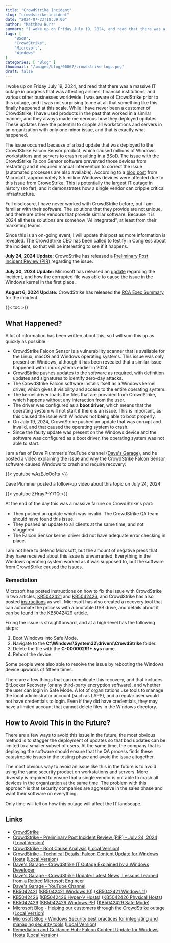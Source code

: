 ```yaml
---
title: "CrowdStrike Incident"
slug: "crowdstrike-incident"
date: "2024-07-23T18:39:00"
author: "Matthew Burr"
summary: "I woke up on Friday July 19, 2024, and read that there was a massive IT outage in progress that was affecting airlines, financial institutions, and various other businesses worldwide. I was aware of CrowdStrike prior to this outage, and it was not surprising to me at all that something like this finally happened at this scale. While I have never been a customer of CrowdStrike, I have used products in the past that worked in a similar manner, and they always made me nervous how they deployed updates. These updates have the potential to cripple all workstations and servers in an organization with only one minor issue, and that is exactly what happened."
tags: [
    "BSoD",
    "CrowdStrike",
    "Microsoft",
    "Windows"
]
categories: [ "Blog" ]
thumbnail: "/images/blog/00067/crowdstrike-logo.png"
draft: false
---
```


I woke up on Friday July 19, 2024, and read that there was a massive IT outage in progress that was affecting airlines, financial institutions, and various other businesses worldwide. I was aware of CrowdStrike prior to this outage, and it was not surprising to me at all that something like this finally happened at this scale. While I have never been a customer of CrowdStrike, I have used products in the past that worked in a similar manner, and they always made me nervous how they deployed updates. These updates have the potential to cripple all workstations and servers in an organization with only one minor issue, and that is exactly what happened.

The issue occurred because of a bad update that was deployed to the CrowdStrike Falcon Sensor product, which caused millions of Windows workstations and servers to crash resulting in a BSoD. The [issue](https://www.crowdstrike.com/blog/falcon-update-for-windows-hosts-technical-details/) with the CrowdStrike Falcon Sensor software prevented those devices from restarting and it required manual intervention to correct the issue (automated processes are also available). According to a [blog post](https://blogs.microsoft.com/blog/2024/07/20/helping-our-customers-through-the-crowdstrike-outage/) from Microsoft, approximately 8.5 million Windows devices were affected due to this issue from CrowdStrike. This is potentially the largest IT outage in history (so far), and it demonstrates how a single vendor can cripple critical infrastructure.

Full disclosure, I have never worked with CrowdStrike before, but I am familiar with their software. The solutions that they provide are not unique, and there are other vendors that provide similar software. Because it is 2024 all these solutions are somehow "AI integrated", at least from their marketing teams.

Since this is an on-going event, I will update this post as more information is revealed. The CrowdStrike CEO has been called to testify in Congress about the incident, so that will be interesting to see if it happens.

**July 24, 2024 Update:** CrowdStrike has released a [Preliminary Post Incident Review (PIR)](https://www.crowdstrike.com/wp-content/uploads/2024/07/CrowdStrike-PIR-Executive-Summary.pdf) regarding the issue.

**July 30, 2024 Update:** Microsoft has released an [update](https://www.microsoft.com/en-us/security/blog/2024/07/27/windows-security-best-practices-for-integrating-and-managing-security-tools/) regarding the incident, and how the corrupted file was able to cause the issue in the Windows kernel in the first place.

**August 6, 2024 Update:** CrowdStrike has released the [RCA Exec Summary](https://www.crowdstrike.com/wp-content/uploads/2024/08/Channel-File-291-Incident-Root-Cause-Analysis-08.06.2024.pdf) for the incident.

{{< toc >}}

## What Happened? ##

A lot of information has been written about this, so I will sum this up as quickly as possible:

* CrowdStrike Falcon Sensor is a vulnerability scanner that is available for the Linux, macOS and Windows operating systems. This issue was only present on Windows, although it has been revealed that a similar issue happened with Linux systems earlier in 2024.
* CrowdStrike pushes updates to the software as required, with definition updates and signatures to identify zero-day attacks.
* The CrowdStrike Falcon software installs itself as a Windows kernel driver, which gives it visibility and access to the entire operating system.
* The kernel driver loads the files that are provided from CrowdStrike, which happens without any interaction from the user.
* The driver was configured as a **boot driver**, which means that the operating system will not start if there is an issue. This is important, as this caused the issue with Windows not being able to boot properly.
* On July 19, 2024, CrowdStrike pushed an update that was corrupt and invalid, and that caused the operating system to crash.
* Since the faulty update was present on the Windows device and the software was configured as a boot driver, the operating system was not able to start.

I am a fan of Dave Plummer's YouTube channel ([Dave's Garage](https://www.youtube.com/@DavesGarage)), and he posted a video explaining the issue and why the CrowdStrike Falcon Sensor software caused Windows to crash and require recovery:

{{< youtube wAzEJxOo1ts >}}

Dave Plummer posted a follow-up video about this topic on July 24, 2024:

{{< youtube ZHrayP-Y71Q >}}

At the end of the day this was a massive failure on CrowdStrike's part:

* They pushed an update which was invalid. The CrowdStrike QA team should have found this issue.
* They pushed an update to all clients at the same time, and not staggered.
* The Falcon Sensor kernel driver did not have adequate error checking in place.

I am not here to defend Microsoft, but the amount of negative press that they have received about this issue is unwarranted. Everything in the Windows operating system worked as it was supposed to, but the software from CrowdStrike caused the issues.

### Remediation ###

Microsoft has posted instructions on how to fix the issue with CrowdStrike in two articles, [KB5042421](https://support.microsoft.com/en-us/topic/kb5042421-crowdstrike-issue-impacting-windows-endpoints-causing-an-0x50-or-0x7e-error-message-on-a-blue-screen-b1c700e0-7317-4e95-aeee-5d67dd35b92f) and [KB5042426](https://support.microsoft.com/en-us/topic/kb5042426-crowdstrike-issue-impacting-windows-servers-causing-an-0x50-or-0x7e-error-message-on-a-blue-screen-0d7741f7-aca1-4487-8a54-bd431cb49455), and CrowdStrike has also posted [instructions](https://www.crowdstrike.com/falcon-content-update-remediation-and-guidance-hub/) as well. Microsoft has also created a recovery tool that can automate the process with a bootable USB drive, and details about it can be found in the [KB5042429](https://support.microsoft.com/en-us/topic/kb5042429-new-recovery-tool-to-help-with-crowdstrike-issue-impacting-windows-devices-d3928eaa-160c-4b19-ae64-930e2fa68194) article.

Fixing the issue is straightforward, and at a high-level has the following steps:

1. Boot Windows into Safe Mode.
2. Navigate to the **C:\Windows\System32\drivers\CrowdStrike** folder.
3. Delete the file with the **C-00000291\*.sys**​​​​​​​ name.
4. Reboot the device.

Some people were also able to resolve the issue by rebooting the Windows device upwards of fifteen times.

There are a few things that can complicate this recovery, and that includes BitLocker Recovery (or any third-party encryption software), and whether the user can login in Safe Mode. A lot of organizations use tools to manage the local administrator account (such as LAPS), and a regular user would not have credentials to login. Even if they did have credentials, they may have a limited account that cannot delete files in the Windows directory.

## How to Avoid This in the Future? ##

There are a few ways to avoid this issue in the future, the most obvious method is to stagger the deployment of updates so that bad updates can be limited to a smaller subset of users. At the same time, the company that is deploying the software should ensure that the QA process finds these catastrophic issues in the testing phase and avoid the issue altogether.

The most obvious way to avoid an issue like this in the future is to avoid using the same security product on workstations and servers. More diversity is required to ensure that a single vendor is not able to crash all devices in the organization at the same time. The problem with this approach is that security companies are aggressive in the sales phase and want their software on everything.

Only time will tell on how this outage will affect the IT landscape.

## Links ##

* [CrowdStrike](https://www.crowdstrike.com/)
* [CrowdStrike - Preliminary Post Incident Review (PIR) - July 24, 2024](https://www.crowdstrike.com/wp-content/uploads/2024/07/CrowdStrike-PIR-Executive-Summary.pdf) ([Local Version](/docs/blog/00067/crowdstrike_pir_executive_summary.pdf))
* [CrowdStrike - Root Cause Analysis](https://www.crowdstrike.com/wp-content/uploads/2024/08/Channel-File-291-Incident-Root-Cause-Analysis-08.06.2024.pdf)  ([Local Version](/docs/blog/00067/crowdstrike_channel_file_291_incident_root_cause_analysis_08.06.2024.pdf))
* [CrowdStrike - Technical Details: Falcon Content Update for Windows Hosts](https://www.crowdstrike.com/blog/falcon-update-for-windows-hosts-technical-details/) ([Local Version](/docs/blog/00067/crowdstrike_technical_details_falcon_update_for_windows_hosts.pdf))
* [Dave's Garage - CrowdStrike IT Outage Explained by a Windows Developer](https://www.youtube.com/watch?v=wAzEJxOo1ts)
* [Dave's Garage - CrowdStrike Update: Latest News, Lessons Learned from a Retired Microsoft Engineer](https://www.youtube.com/watch?v=ZHrayP-Y71Q)
* [Dave's Garage - YouTube Channel](https://www.youtube.com/@DavesGarage)
* [KB5042421](https://support.microsoft.com/en-us/topic/kb5042421-crowdstrike-issue-impacting-windows-endpoints-causing-an-0x50-or-0x7e-error-message-on-a-blue-screen-b1c700e0-7317-4e95-aeee-5d67dd35b92f) ([KB5042421 Windows 10](/docs/blog/00067/kb5042421_windows_10.pdf)) ([KB5042421 Windows 11](/docs/blog/00067/kb5042421_windows_11.pdf))
* [KB5042426](https://support.microsoft.com/en-us/topic/kb5042426-crowdstrike-issue-impacting-windows-servers-causing-an-0x50-or-0x7e-error-message-on-a-blue-screen-0d7741f7-aca1-4487-8a54-bd431cb49455) ([KB5042426 Hyper-V Hosts](/docs/blog/00067/kb5042426_hyper-v_hosts.pdf)) ([KB5042426 Physical Hosts](/docs/blog/00067/kb5042426_physical_hosts.pdf))
* [KB5042429](https://support.microsoft.com/en-us/topic/kb5042429-new-recovery-tool-to-help-with-crowdstrike-issue-impacting-windows-devices-d3928eaa-160c-4b19-ae64-930e2fa68194) ([KB5042429 Windows PE](/docs/blog/00067/kb5042429_windows_pe.pdf)) ([KB5042429 Safe Mode](/docs/blog/00067/kb5042429_safe_mode.pdf))
* [Microsoft Blog - Helping our customers through the CrowdStrike outage](https://blogs.microsoft.com/blog/2024/07/20/helping-our-customers-through-the-crowdstrike-outage/) ([Local Version](/docs/blog/00067/microsoft_blog_helping_our_customers_through_the_crowdstrike_outage.pdf))
* [Microsoft Blog - Windows Security best practices for integrating and managing security tools](https://www.microsoft.com/en-us/security/blog/2024/07/27/windows-security-best-practices-for-integrating-and-managing-security-tools/) ([Local Version](/docs/blog/00067/windows_security_best_practices_for_integrating_and_managing_security_tools.pdf))
* [Remediation and Guidance Hub: Falcon Content Update for Windows Hosts](https://www.crowdstrike.com/falcon-content-update-remediation-and-guidance-hub/) ([Local Version](/docs/blog/00067/falcon_content_update_remediation_and_guidance_hub.pdf))
